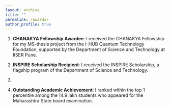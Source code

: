 ```yaml
---
layout: archive
title: ""
permalink: /awards/
author_profile: true
---
```


1. **CHANAKYA Fellowship Awardee**:  I received the CHANAKYA Fellowship for my MS-thesis project from the I-HUB Quantum Technology Foundation, supported by the Department of Science and Technology at IISER Pune.

2. **INSPIRE Scholarship Recipient**:  I received the INSPIRE Scholarship, a flagship program of the Department of Science and Technology.
3. 
4. **Outstanding Academic Achievement**: I ranked within the top 1 percentile among the 14.9 lakh students who appeared for the Maharashtra State board examination.
